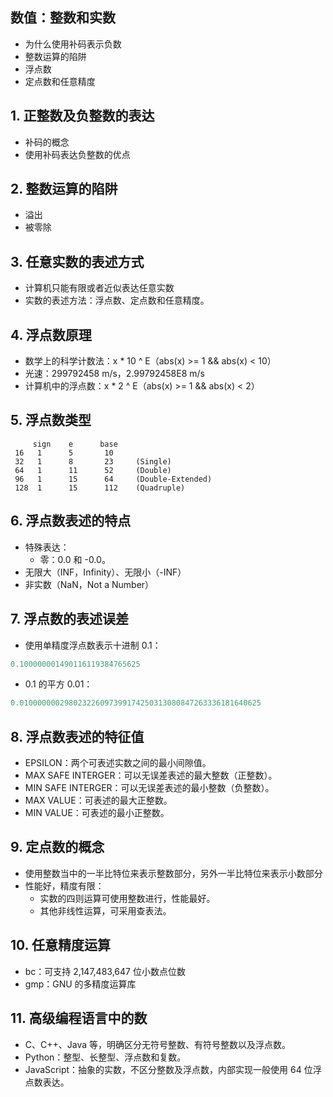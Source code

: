 ## 数值：整数和实数

- 为什么使用补码表示负数
- 整数运算的陷阱
- 浮点数
- 定点数和任意精度

		
## 1. 正整数及负整数的表达

* 补码的概念
* 使用补码表达负整数的优点

		
## 2. 整数运算的陷阱

* 溢出
* 被零除

		
## 3. 任意实数的表述方式

* 计算机只能有限或者近似表达任意实数
* 实数的表述方法：浮点数、定点数和任意精度。

		
## 4. 浮点数原理

* 数学上的科学计数法：x * 10 ^ E（abs(x) >= 1 && abs(x) < 10）
* 光速：299792458 m/s，2.99792458E8 m/s
* 计算机中的浮点数：x * 2 ^ E（abs(x) >= 1 && abs(x) < 2）

		
## 5. 浮点数类型

```
     sign    e      base
 16   1      5       10
 32   1      8       23     (Single)
 64   1      11      52     (Double)
 96   1      15      64     (Double-Extended)
 128  1      15      112    (Quadruple)
```

		
## 6. 浮点数表述的特点

* 特殊表达：
   - 零：0.0 和 -0.0。
* 无限大（INF，Infinity）、无限小（-INF）
* 非实数（NaN，Not a Number）

		
## 7. 浮点数的表述误差

* 使用单精度浮点数表示十进制 0.1：

```c
0.100000001490116119384765625
```

* 0.1 的平方 0.01：

```c
0.010000000298023226097399174250313080847263336181640625
```

		
## 8. 浮点数表述的特征值

* EPSILON：两个可表述实数之间的最小间隙值。
* MAX SAFE INTERGER：可以无误差表述的最大整数（正整数）。
* MIN SAFE INTERGER：可以无误差表述的最小整数（负整数）。
* MAX VALUE：可表述的最大正整数。
* MIN VALUE：可表述的最小正整数。

		
## 9. 定点数的概念

* 使用整数当中的一半比特位来表示整数部分，另外一半比特位来表示小数部分
* 性能好，精度有限：
  * 实数的四则运算可使用整数进行，性能最好。
  * 其他非线性运算，可采用查表法。

		
## 10. 任意精度运算

* bc：可支持 2,147,483,647 位小数点位数
* gmp：GNU 的多精度运算库

		
## 11. 高级编程语言中的数

* C、C++、Java 等，明确区分无符号整数、有符号整数以及浮点数。
* Python：整型、长整型、浮点数和复数。
* JavaScript：抽象的实数，不区分整数及浮点数，内部实现一般使用 64 位浮点数表达。

